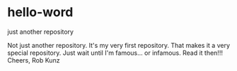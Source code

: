 # hello-word
just another repository

Not just another repository. It's my very first repository. That makes it a very special repository.
Just wait until I'm famous... or infamous. Read it then!!!
Cheers,
Rob Kunz
